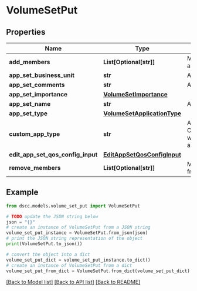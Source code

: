 # VolumeSetPut


## Properties

Name | Type | Description | Notes
------------ | ------------- | ------------- | -------------
**add_members** | **List[Optional[str]]** | Members to add to application set | [optional] 
**app_set_business_unit** | **str** | App set business unit | [optional] 
**app_set_comments** | **str** | App set comments | [optional] 
**app_set_importance** | [**VolumeSetImportance**](VolumeSetImportance.md) |  | [optional] 
**app_set_name** | **str** | App set name | [optional] 
**app_set_type** | [**VolumeSetApplicationType**](VolumeSetApplicationType.md) |  | [optional] 
**custom_app_type** | **str** | App set name for Custom workloads when appSetType&#x3D;CUSTOM | [optional] 
**edit_app_set_qos_config_input** | [**EditAppSetQosConfigInput**](EditAppSetQosConfigInput.md) |  | [optional] 
**remove_members** | **List[Optional[str]]** | Members to remove from application set | [optional] 

## Example

```python
from dscc.models.volume_set_put import VolumeSetPut

# TODO update the JSON string below
json = "{}"
# create an instance of VolumeSetPut from a JSON string
volume_set_put_instance = VolumeSetPut.from_json(json)
# print the JSON string representation of the object
print(VolumeSetPut.to_json())

# convert the object into a dict
volume_set_put_dict = volume_set_put_instance.to_dict()
# create an instance of VolumeSetPut from a dict
volume_set_put_from_dict = VolumeSetPut.from_dict(volume_set_put_dict)
```
[[Back to Model list]](../README.md#documentation-for-models) [[Back to API list]](../README.md#documentation-for-api-endpoints) [[Back to README]](../README.md)


